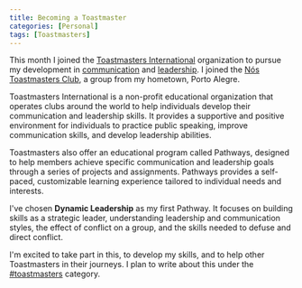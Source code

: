 ```yaml
---
title: Becoming a Toastmaster
categories: [Personal]
tags: [Toastmasters]
---
```


This month I joined the [Toastmasters International](https://www.toastmasters.org) organization to pursue my development in [communication](/mgmt/people/communication) and [leadership](/leadership). I joined the [Nós Toastmasters Club](https://www.toastmasters.org/Find-a-Club/04830452-04830452), a group from my hometown, Porto Alegre.

Toastmasters International is a non-profit educational organization that operates clubs around the world to help individuals develop their communication and leadership skills. It provides a supportive and positive environment for individuals to practice public speaking, improve communication skills, and develop leadership abilities.

Toastmasters also offer an educational program called Pathways, designed to help members achieve specific communication and leadership goals through a series of projects and assignments. Pathways provides a self-paced, customizable learning experience tailored to individual needs and interests.

I've chosen **Dynamic Leadership** as my first Pathway. It focuses on building skills as a strategic leader, understanding leadership and communication styles, the effect of conflict on a group, and the skills needed to defuse and direct conflict.

I'm excited to take part in this, to develop my skills, and to help other Toastmasters in their journeys. I plan to write about this under the [#toastmasters](/categories#toastmasters) category.